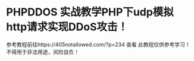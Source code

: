 # PHPDDOS 实战教学PHP下udp模拟http请求实现DDoS攻击！
参考教程前往https://405notallowed.com/?p=234 查看
此教程仅供参考学习！不得用于非法用途，风险自负！
